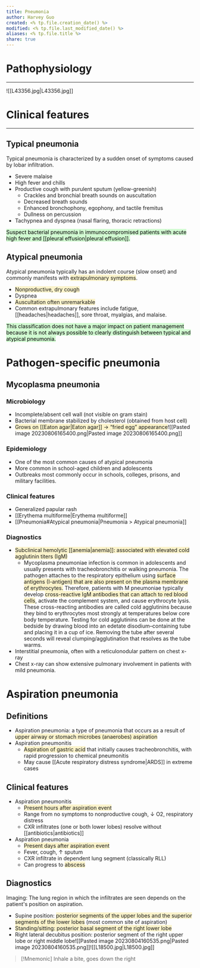 ```yaml
---
title: Pneumonia
author: Harvey Guo
created: <% tp.file.creation_date() %>
modified: <% tp.file.last_modified_date() %>
aliases: <% tp.file.title %>
share: true
---
```

# Pathophysiology
---
![[L43356.jpg|L43356.jpg]]

# Clinical features
---
## Typical pneumonia
Typical pneumonia is characterized by a sudden onset of symptoms caused by lobar infiltration.
- Severe malaise
- High fever and chills
- Productive cough with purulent sputum (yellow-greenish)
	- Crackles and bronchial breath sounds on auscultation
	- Decreased breath sounds
	- Enhanced bronchophony, egophony, and tactile fremitus
	- Dullness on percussion 
- Tachypnea and dyspnea (nasal flaring, thoracic retractions) 

<mark style="background: #BBFABBA6;">Suspect bacterial pneumonia in immunocompromised patients with acute high fever and [[pleural effusion|pleural effusion]].</span>
## Atypical pneumonia
Atypical pneumonia typically has an indolent course (slow onset) and commonly manifests with <span style="background:rgba(240, 200, 0, 0.2)">extrapulmonary symptoms</span>.
- <span style="background:rgba(240, 200, 0, 0.2)">Nonproductive, dry cough</span>
- Dyspnea
- <span style="background:rgba(240, 200, 0, 0.2)">Auscultation often unremarkable</span>
- Common extrapulmonary features include fatigue, [[headaches|headaches]], sore throat, myalgias, and malaise.

<mark style="background: #BBFABBA6;">This classification does not have a major impact on patient management because it is not always possible to clearly distinguish between typical and atypical pneumonia.</span>
# Pathogen-specific pneumonia
## Mycoplasma pneumonia
### Microbiology
- Incomplete/absent cell wall (not visible on gram stain) 
- Bacterial membrane stabilized by cholesterol (obtained from host cell)
- <span style="background:rgba(240, 200, 0, 0.2)">Grows on [[Eaton agar|Eaton agar]] → “fried egg” appearance</span>![[Pasted image 20230806165400.png|Pasted image 20230806165400.png]]
### Epidemiology
- One of the most common causes of atypical pneumonia
- More common in school-aged children and adolescents
- Outbreaks most commonly occur in schools, colleges, prisons, and military facilities.
### Clinical features
- Generalized papular rash
- [[Erythema multiforme|Erythema multiforme]] 
- [[Pneumonia#Atypical pneumonia|Pneumonia > Atypical pneumonia]]
### Diagnostics
- <span style="background:rgba(240, 200, 0, 0.2)">Subclinical hemolytic [[anemia|anemia]]: associated with elevated cold agglutinin titers (IgM)</span>
	- Mycoplasma pneumoniae infection is common in adolescents and usually presents with tracheobronchitis or walking pneumonia.  The pathogen attaches to the respiratory epithelium using <span style="background:rgba(240, 200, 0, 0.2)">surface antigens (I-antigen) that are also present on the plasma membrane of erythrocytes.</span>  Therefore, patients with M pneumoniae typically develop <span style="background:rgba(240, 200, 0, 0.2)">cross-reactive IgM antibodies that can attach to red blood cells</span>, activate the complement system, and cause erythrocyte lysis.  These cross-reacting antibodies are called cold agglutinins because they bind to erythrocytes most strongly at temperatures below core body temperature.  Testing for cold agglutinins can be done at the bedside by drawing blood into an edetate disodium–containing tube and placing it in a cup of ice.  Removing the tube after several seconds will reveal clumping/agglutination that resolves as the tube warms.
- Interstitial pneumonia, often with a reticulonodular pattern on chest x-ray
- Chest x-ray can show extensive pulmonary involvement in patients with mild pneumonia.
# Aspiration pneumonia
## Definitions
- Aspiration pneumonia: a type of pneumonia that occurs as a result of <span style="background:rgba(240, 200, 0, 0.2)">upper airway or stomach microbes (anaerobes) aspiration</span>
- Aspiration pneumonitis
	- <span style="background:rgba(240, 200, 0, 0.2)">Aspiration of gastric acid</span> that initially causes tracheobronchitis, with rapid progression to chemical pneumonitis
	- May cause [[Acute respiratory distress syndrome|ARDS]] in extreme cases
## Clinical features
- Aspiration pneumonitis
	- <span style="background:rgba(240, 200, 0, 0.2)">Present hours after aspiration event</span>
	- Range from no symptoms to nonproductive cough, ↓ O2, respiratory distress
	- CXR infiltrates (one or both lower lobes) resolve without [[antibiotics|antibiotics]]
- Aspiration pneumonia
	- <span style="background:rgba(240, 200, 0, 0.2)">Present days after aspiration event</span>
	- Fever, cough, ↑ sputum
	- CXR infiltrate in dependent lung segment (classically RLL)
	- Can progress to <span style="background:rgba(240, 200, 0, 0.2)">abscess</span>
## Diagnostics
Imaging: The lung region in which the infiltrates are seen depends on the patient's position on aspiration.
- Supine position: <span style="background:rgba(240, 200, 0, 0.2)">posterior segments of the upper lobes and the superior segments of the lower lobes</span> (most common site of aspiration)
- <span style="background:rgba(240, 200, 0, 0.2)">Standing/sitting: posterior basal segment of the right lower lobe</span>
- Right lateral decubitus position: posterior segment of the right upper lobe or right middle lobe![[Pasted image 20230804160535.png|Pasted image 20230804160535.png]]![[L18500.jpg|L18500.jpg]]

>[!Mnemonic] 
>Inhale a bite, goes down the right